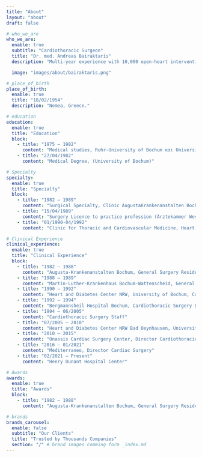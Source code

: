```yaml
---
title: "About"
layout: "about"
draft: false

# who_we_are
who_we_are:
  enable: true
  subtitle: "Cardiothoracic Surgeon"
  title: "Dr. med. Andreas Bairaktaris"
  description: "Multi-year experience with 10,000 open-heart interventions, over 110 heart transplants, and corresponding mechanical heart support systems implants. Deputy Director of Clinic for Thoracic and Cardiovascular Medicine for many years, Heart and Diabetes Center North-Rhine Westphalia, Bad Oeynhausen - Germany."

  image: "images/about/bairaktaris.png"

# place_of_birth
place_of_birth:
  enable: true
  title: "18/02/1954"
  description: "Nemea, Greece."

# education
education:
  enable: true
  title: "Education"
  block:
    - title: "1975 – 1982"
      content: "Medical studies, Ruhr-University of Bochum και University of Essen"
    - title: "27/04/1982"
      content: "Medical Degree, (University of Bochum)"

# Specialty
specialty:
  enable: true
  title: "Specialty"
  block:
    - title: "1982 – 1989"
      content: "Surgical Specialty, Clinic AugustaKrankenanstalten Bochum (Director Prof. Dr. med. John) and Martin-Luther-Krankenhaus Bochum-Wattenscheid (Director Dr. med. Volk)"
    - title: "15/04/1989"
      content: "Surgery Licence to practice profession (Ärztekammer Westfallen-Lippe)"
    - title: "01/1990-04/1992"
      content: "Clinic for Thoracic and Cardiovascular Medicine, Heart and Diabetes Center North-Rhine Westphalia, Bad Oeynhausen (Director Prof. Dr. med. Reiner Körfer)"

# Clinical Experience
clinical_experience:
  enable: true
  title: "Clinical Experience"
  block:
    - title: "1982 – 1988"
      content: "Augusta-Krankenanstalten Bochum, General Surgery Residency"
    - title: "1988 – 1989"
      content: "Martin-Luther-Krankenhaus Bochum-Wattenscheid, General Surgery Residency"
    - title: "1990 – 1992"
      content: "Heart and Diabetes Center NRW, University of Bochum, Cardiothoracic Surgery Residency"
    - title: "1992 – 1994"
      content: "Bergmannsheil Hospital Bochum, Cardiothoracic Surgery Deputy Director"
    - title: "1994 – 06/2005"
      content: "Cardiothoracic Surgery Staff"
    - title: "07/2005 – 2010"
      content: "Heart and Diabetes Center NRW Bad Oeynhausen, University of Bochum, Deputy Director Cardiothoracic Surgery"
    - title: "2010 – 2015"
      content: "Onassis Cardiac Surgery Center, Director Cardiothoracic Surgery-Transplantation Services."
    - title: "2016 – 01/2021"
      content: "Mediterraneo, Director Cardiac Surgery"
    - title: "02/2021 – Present"
      content: "Henry Dunant Hospital Center"

# Awards
awards:
  enable: true
  title: "Awards"
  block: 
    - title: "1982 – 1988"
      content: "Augusta-Krankenanstalten Bochum, General Surgery Residency"

# brands
brands_carousel:
  enable: false
  subtitle: "Our Clients"
  title: "Trusted by Thousands Companies"
  section: "/" # brand images comming form _index.md
---
```

